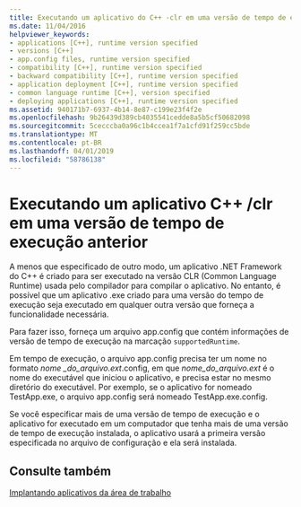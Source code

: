 ```yaml
---
title: Executando um aplicativo do C++ -clr em uma versão de tempo de execução anterior
ms.date: 11/04/2016
helpviewer_keywords:
- applications [C++], runtime version specified
- versions [C++]
- app.config files, runtime version specified
- compatibility [C++], runtime version specified
- backward compatibility [C++], runtime version specified
- application deployment [C++], runtime version specified
- common language runtime [C++], version specified
- deploying applications [C++], runtime version specified
ms.assetid: 940171b7-6937-4b14-8e87-c199e23f4f2e
ms.openlocfilehash: 9b26439d389cb4035541cedde8a5b5cf50682098
ms.sourcegitcommit: 5cecccba0a96c1b4ccea1f7a1cfd91f259cc5bde
ms.translationtype: MT
ms.contentlocale: pt-BR
ms.lasthandoff: 04/01/2019
ms.locfileid: "58786138"
---
```

# <a name="running-a-c-clr-application-on-a-previous-runtime-version"></a>Executando um aplicativo C++ /clr em uma versão de tempo de execução anterior

A menos que especificado de outro modo, um aplicativo .NET Framework do C++ é criado para ser executado na versão CLR (Common Language Runtime) usada pelo compilador para compilar o aplicativo. No entanto, é possível que um aplicativo .exe criado para uma versão do tempo de execução seja executado em qualquer outra versão que forneça a funcionalidade necessária.

Para fazer isso, forneça um arquivo app.config que contém informações de versão de tempo de execução na marcação `supportedRuntime`.

Em tempo de execução, o arquivo app.config precisa ter um nome no formato *nome _do_arquivo.ext*.config, em que *nome_do_arquivo.ext* é o nome do executável que iniciou o aplicativo, e precisa estar no mesmo diretório do executável. Por exemplo, se o aplicativo for nomeado TestApp.exe, o arquivo app.config será nomeado TestApp.exe.config.

Se você especificar mais de uma versão de tempo de execução e o aplicativo for executado em um computador que tenha mais de uma versão de tempo de execução instalada, o aplicativo usará a primeira versão especificada no arquivo de configuração e ela será instalada.

## <a name="see-also"></a>Consulte também

[Implantando aplicativos da área de trabalho](deploying-native-desktop-applications-visual-cpp.md)

